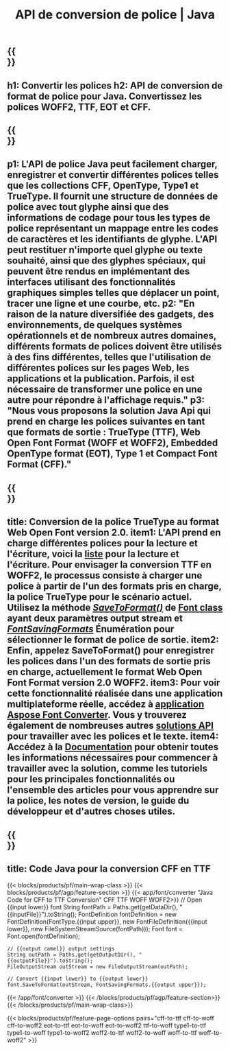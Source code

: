 ﻿---
translation: true
template: /_templates/conversion-java.md
title: API de conversion de police | Java
url: /java/conversion/
description: Fonctionnalité de conversion de fichiers de polices Java. Convertissez différentes polices telles que CFF, EOT, WOFF, TTF et Type 1 avec quelques lignes de code Java.
keywords: convertir les polices java, conversion de polices Java, convertisseur de polices java
family: font
platformtag: java
feature: conversion
---

{{<section banner>}}
---
h1: Convertir les polices
h2: API de conversion de format de police pour Java. Convertissez les polices WOFF2, TTF, EOT et CFF.
---

{{<section overview>}}
---
p1: L'API de police Java peut facilement charger, enregistrer et convertir différentes polices telles que les collections CFF, OpenType, Type1 et TrueType. Il fournit une structure de données de police avec tout glyphe ainsi que des informations de codage pour tous les types de police représentant un mappage entre les codes de caractères et les identifiants de glyphe. L'API peut restituer n'importe quel glyphe ou texte souhaité, ainsi que des glyphes spéciaux, qui peuvent être rendus en implémentant des interfaces utilisant des fonctionnalités graphiques simples telles que déplacer un point, tracer une ligne et une courbe, etc.
p2: "En raison de la nature diversifiée des gadgets, des environnements, de quelques systèmes opérationnels et de nombreux autres domaines, différents formats de polices doivent être utilisés à des fins différentes, telles que l'utilisation de différentes polices sur les pages Web, les applications et la publication. Parfois, il est nécessaire de transformer une police en une autre pour répondre à l'affichage requis."
p3: "Nous vous proposons la solution Java Api qui prend en charge les polices suivantes en tant que formats de sortie : TrueType (TTF), Web Open Font Format (WOFF et WOFF2), Embedded OpenType format (EOT), Type 1 et Compact Font Format (CFF)."
---

{{<section feature1>}}
---
title: Conversion de la police TrueType au format Web Open Font version 2.0.
item1: L'API prend en charge différentes polices pour la lecture et l'écriture, voici la [liste](https://docs.aspose.com/font/java/convert/#formats-supported-for-reading-andor-writing) pour la lecture et l'écriture. Pour envisager la conversion TTF en WOFF2, le processus consiste à charger une police à partir de l'un des formats pris en charge, la police TrueType pour le scénario actuel. Utilisez la méthode [*SaveToFormat()*](https://reference.aspose.com/font/java/com.aspose.font/Font#saveToFormat-java.io.OutputStream-com.aspose.font.FontSavingFormats-) de [Font class](https://reference.aspose.com/font/java/com.aspose.font/Font#save-java.lang.String-) ayant deux paramètres output stream et [*FontSavingFormats*](https://reference.aspose.com/font/java/com.aspose.font/FontSavingFormats) Énumération pour sélectionner le format de police de sortie.
item2: Enfin, appelez SaveToFormat() pour enregistrer les polices dans l'un des formats de sortie pris en charge, actuellement le format Web Open Font Format version 2.0 WOFF2.
item3: Pour voir cette fonctionnalité réalisée dans une application multiplateforme réelle, accédez à [application Aspose Font Converter](https://products.aspose.app/font/conversion). Vous y trouverez également de nombreuses autres [solutions API](https://products.aspose.app/font/applications) pour travailler avec les polices et le texte.
item4: Accédez à la [Documentation](https://docs.aspose.com/font/net/) pour obtenir toutes les informations nécessaires pour commencer à travailler avec la solution, comme les tutoriels pour les principales fonctionnalités ou l'ensemble des articles pour vous apprendre sur la police, les notes de version, le guide du développeur et d'autres choses utiles.
---

{{<section codeexample>}}
---
title: Code Java pour la conversion CFF en TTF
---

{{< blocks/products/pf/main-wrap-class >}}
{{< blocks/products/pf/agp/feature-section >}}
{{< app/font/converter "Java Code for CFF to TTF Conversion" CFF TTF WOFF WOFF2>}}
    // Open {{input lower}} font
    String fontPath = Paths.get(getDataDir(), "{{inputFile}}").toString();
    FontDefinition fontDefinition = new FontDefinition(FontType.{{input upper}}, new FontFileDefinition({{input lower}}, new FileSystemStreamSource(fontPath)));
    Font font = Font.open(fontDefinition);

    // {{output camel}} output settings
    String outPath = Paths.get(getOutputDir(), "{{outputFile}}").toString();
    FileOutputStream outStream = new FileOutputStream(outPath);

    // Convert {{input lower}} to {{output lower}}
    font.SaveToFormat(outStream, FontSavingFormats.{{output upper}});
{{< /app/font/converter >}}
{{< /blocks/products/pf/agp/feature-section>}}
{{< /blocks/products/pf/main-wrap-class>}}

{{< blocks/products/pf/feature-page-options pairs="cff-to-ttf cff-to-woff cff-to-woff2 eot-to-ttf eot-to-woff eot-to-woff2 ttf-to-woff type1-to-ttf type1-to-woff type1-to-woff2 woff2-to-ttf woff2-to-woff woff-to-ttf woff-to-woff2" >}}